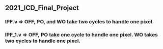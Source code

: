## 2021_ICD_Final_Project

### IPF.v => OFF, PO, and WO take two cycles to handle one pixel.
### IPF_1.v => OFF, PO take one cycle to handle one pixel. WO takes two cycles to handle one pixel.

 

